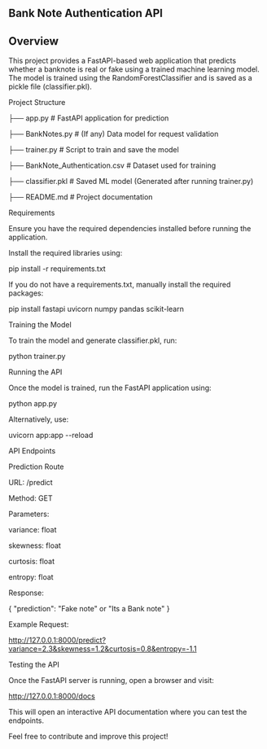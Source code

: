 ## **Bank Note Authentication API**

## Overview

This project provides a FastAPI-based web application that predicts whether a banknote is real or fake using a trained machine learning model. The model is trained using the RandomForestClassifier and is saved as a pickle file (classifier.pkl).

Project Structure

├── app.py                         # FastAPI application for prediction

├── BankNotes.py                   # (If any) Data model for request validation

├── trainer.py                     # Script to train and save the model

├── BankNote_Authentication.csv   # Dataset used for training

├── classifier.pkl                # Saved ML model (Generated after running trainer.py)

├── README.md                     # Project documentation

Requirements

Ensure you have the required dependencies installed before running the application.

Install the required libraries using:

pip install -r requirements.txt

If you do not have a requirements.txt, manually install the required packages:

pip install fastapi uvicorn numpy pandas scikit-learn

Training the Model

To train the model and generate classifier.pkl, run:

python trainer.py

Running the API

Once the model is trained, run the FastAPI application using:

python app.py

Alternatively, use:

uvicorn app:app --reload

API Endpoints

Prediction Route

URL: /predict

Method: GET

Parameters:

variance: float

skewness: float

curtosis: float

entropy: float

Response:

{
  "prediction": "Fake note" or "Its a Bank note"
}

Example Request:

http://127.0.0.1:8000/predict?variance=2.3&skewness=1.2&curtosis=0.8&entropy=-1.1

Testing the API

Once the FastAPI server is running, open a browser and visit:

http://127.0.0.1:8000/docs

This will open an interactive API documentation where you can test the endpoints.



Feel free to contribute and improve this project!

